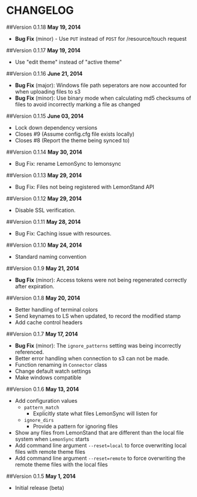 CHANGELOG
=======

##Version 0.1.18
**May 19, 2014**

- **Bug Fix** (minor) - Use `PUT` instead of `POST` for /resource/touch request

##Version 0.1.17
**May 19, 2014**

- Use "edit theme" instead of "active theme"

##Version 0.1.16
**June 21, 2014**

- **Bug Fix** (major): Windows file path seperators are now accounted for when uploading files to s3
- **Bug Fix** (minor): Use binary mode when calculating md5 checksums of files to avoid incorrectly marking a file as changed 

##Version 0.1.15
**June 03, 2014**

- Lock down dependency versions
- Closes #9 (Assume config.cfg file exists locally)
- Closes #8 (Report the theme being synced to)

##Version 0.1.14
**May 30, 2014**

- Bug Fix: rename LemonSync to lemonsync

##Version 0.1.13
**May 29, 2014**

- Bug Fix: Files not being registered with LemonStand API

##Version 0.1.12
**May 29, 2014**

- Disable SSL verification. 

##Version 0.1.11
**May 28, 2014**

- Bug Fix: Caching issue with resources. 

##Version 0.1.10
**May 24, 2014**

- Standard naming convention

##Version 0.1.9
**May 21, 2014**

- **Bug Fix** (minor): Access tokens were not being regenerated correctly after expiration.

##Version 0.1.8
**May 20, 2014**

- Better handling of terminal colors 
- Send keynames to LS when updated, to record the modified stamp
- Add cache control headers

##Version 0.1.7
**May 17, 2014**

- **Bug Fix** (minor): The `ignore_patterns` setting was being incorrectly referenced.  
- Better error handling when connection to s3 can not be made.
- Function renaming in `Connector` class
- Change default watch settings
- Make windows compatible

##Version 0.1.6
**May 13, 2014**

- Add configuration values 
	- `pattern_match` 
		- Explicitly state what files LemonSync will listen for
	- `ignore_dirs`
		- Provide a pattern for ignoring files
- Show any files from LemonStand that are different than the local file system when `LemonSync` starts
- Add command line argument `--reset=local` to force overwriting local files with remote theme files
- Add command line argument `--reset=remote` to force overwriting the remote theme files with the local files

##Version 0.1.5
**May 1, 2014**

- Initial release (beta)